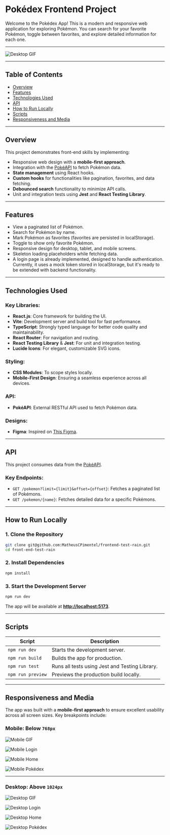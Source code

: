 # Pokédex Frontend Project

Welcome to the Pokédex App! This is a modern and responsive web application for exploring Pokémon. You can search for your favorite Pokémon, toggle between favorites, and explore detailed information for each one.

---

![Desktop GIF](public/media/desktop/gif.gif)

---

## Table of Contents

- [Overview](#overview)
- [Features](#features)
- [Technologies Used](#technologies-used)
- [API](#api)
- [How to Run Locally](#how-to-run-locally)
- [Scripts](#scripts)
- [Responsiveness and Media](#responsiveness-and-media)

---

## Overview

This project demonstrates front-end skills by implementing:

- Responsive web design with a **mobile-first approach**.
- Integration with the [PokéAPI](https://pokeapi.co/) to fetch Pokémon data.
- **State management** using React hooks.
- **Custom hooks** for functionalities like pagination, favorites, and data fetching.
- **Debounced search** functionality to minimize API calls.
- Unit and integration tests using **Jest** and **React Testing Library**.

---

## Features

- View a paginated list of Pokémon.
- Search for Pokémon by name.
- Mark Pokémon as favorites (favorites are persisted in localStorage).
- Toggle to show only favorite Pokémon.
- Responsive design for desktop, tablet, and mobile screens.
- Skeleton loading placeholders while fetching data.
- A login page is already implemented, designed to handle authentication. Currently, it uses a mock token stored in localStorage, but it's ready to be extended with backend functionality.

---

## Technologies Used

### Key Libraries:

- **React.js**: Core framework for building the UI.
- **Vite**: Development server and build tool for fast performance.
- **TypeScript**: Strongly typed language for better code quality and maintainability.
- **React Router**: For navigation and routing.
- **React Testing Library** & **Jest**: For unit and integration testing.
- **Lucide Icons**: For elegant, customizable SVG icons.

### Styling:

- **CSS Modules**: To scope styles locally.
- **Mobile-First Design**: Ensuring a seamless experience across all devices.

### API:

- **PokéAPI**: External RESTful API used to fetch Pokémon data.

### Designs:

- **Figma**: Inspired on [This Figma](<https://www.figma.com/design/hwIReRpTGSJfC5idKZbzuq/Pokedex-(Community)?node-id=2-3&node-type=canvas&t=wkDPx6qjc2NAbf3W-0>).

---

## API

This project consumes data from the [PokéAPI](https://pokeapi.co/).

### Key Endpoints:

- `GET /pokemon?limit={limit}&offset={offset}`: Fetches a paginated list of Pokémons.
- `GET /pokemon/{name}`: Fetches detailed data for a specific Pokémons.

---

## **How to Run Locally**

### **1. Clone the Repository**

```bash
git clone git@github.com:MatheusCPimentel/frontend-test-rain.git
cd front-end-test-rain
```

### **2. Install Dependencies**

```bash
npm install
```

### **3. Start the Development Server**

```bash
npm run dev
```

The app will be available at **[http://localhost:5173](http://localhost:5173)**.

---

## **Scripts**

| Script            | Description                                    |
| ----------------- | ---------------------------------------------- |
| `npm run dev`     | Starts the development server.                 |
| `npm run build`   | Builds the app for production.                 |
| `npm run test`    | Runs all tests using Jest and Testing Library. |
| `npm run preview` | Previews the production build locally.         |

---

## Responsiveness and Media

The app was built with a **mobile-first approach** to ensure excellent usability across all screen sizes. Key breakpoints include:

### Mobile: Below `768px`

![Mobile GIF](public/media/mobile/gif.gif)

![Mobile Login](public/media/mobile/login.png)

![Mobile Home](public/media/mobile/home.png)

![Mobile Pokédex](public/media/mobile/pokedex.png)

---

### Desktop: Above `1024px`

![Desktop GIF](public/media/desktop/gif.gif)

![Desktop Login](public/media/desktop/login.png)

![Desktop Home](public/media/desktop/home.png)

![Desktop Pokédex](public/media/desktop/pokedex.png)
